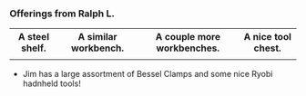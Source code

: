 
### Offerings from Ralph L.

<table>
  <tr>
    <th>A steel shelf.</td>
    <th>A similar workbench.</td>
    <th>A couple more workbenches.</td>
    <th>A nice tool chest.</td>   
  </tr>
  <tr>
      <td valign="top">
      <a href="./Shelf.jpeg">
      </a>
      </td>
         <td valign="top">
      <a href="./Bench-1.jpeg">
      </a>
      </td>
        <td valign="top">
      <a href="./Bench-1.jpeg">
      </a>
      </td>
        <td valign="top">
      <a href="./Toolbox.jpeg">
      </a>
      </td>
  </tr>
 </table>

- Jim has a large assortment of Bessel Clamps and some nice Ryobi hadnheld tools!

